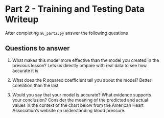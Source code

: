# Part 2 - Training and Testing Data Writeup

After completing `a6_part2.py` answer the following questions

## Questions to answer

1. What makes this model more effective than the model you created in the previous lesson?
Lets us directly ompare with real data to see how accurate it is

2. What does the R squared coefficient tell you about the model?
Better corelation than the last

3. Would you say that your model is accurate? What evidence supports your conclusion? Consider the meaning of the predicted and actual values in the context of the chart below from the American Heart Association’s website on understanding blood pressure.